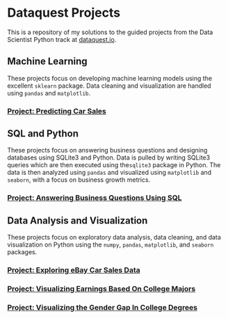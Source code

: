 # Dataquest Projects

This is a repository of my solutions to the guided projects from the Data Scientist Python track at [dataquest.io](https://www.dataquest.io). 

## Machine Learning

These projects focus on developing machine learning models using the excellent `sklearn` package. Data cleaning and visualization are handled using `pandas` and `matplotlib`.

### [Project: Predicting Car Sales](Predicting_Car_Sales/knn_car_sales.ipynb)

## SQL and Python

These projects focus on answering business questions and designing databases using SQLite3 and Python. Data is pulled by writing SQLite3 queries which are then executed using the`sqlite3` package in Python. The data is then analyzed using `pandas` and visualized using `matplotlib` and `seaborn`, with a focus on business growth metrics.

### [Project: Answering Business Questions Using SQL](Answering_Business_Questions_Using_SQL/business_sql.ipynb)

## Data Analysis and Visualization

These projects focus on exploratory data analysis, data cleaning, and data visualization on Python using the `numpy`, `pandas`, `matplotlib`, and `seaborn` packages.

### [Project: Exploring eBay Car Sales Data](Exploring_Ebay_Car_Sales_Data/explore_ebay.ipynb)

### [Project: Visualizing Earnings Based On College Majors](Visualizing_Earnings_Based_On_College_Majors/college_grads.ipynb)

### [Project: Visualizing the Gender Gap In College Degrees](Visualizing_The_Gender_Gap_In_College_Degrees/gender_degrees.ipynb)
